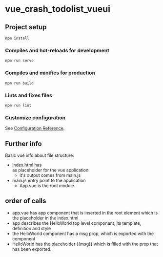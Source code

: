 # vue_crash_todolist_vueui

## Project setup
```
npm install
```

### Compiles and hot-reloads for development
```
npm run serve
```

### Compiles and minifies for production
```
npm run build
```

### Lints and fixes files
```
npm run lint
```

### Customize configuration
See [Configuration Reference](https://cli.vuejs.org/config/).

## Further info
Basic vue info about file structure:
- index.html has <div id='app'></div> as placeholder for the vue application
  - it's output comes from main.js
- main.js entry point to the application
  - App.vue is the root module.

## order of calls
- app.vue has app component that is inserted in the root element which is the placeholder in the index.html
- app describes the HelloWorld top level component, its template, definition and style
- the HelloWorld component has a msg prop, which is exported with the component
- HelloWorld has the placeholder {{msg}} which is filled with the prop that has been exported.  